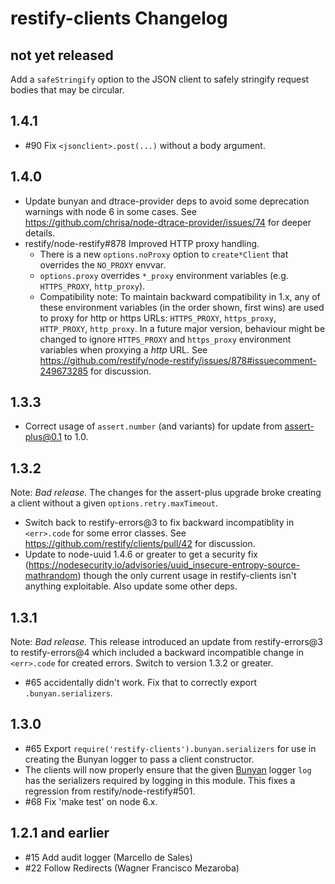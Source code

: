 # restify-clients Changelog

## not yet released

Add a `safeStringify` option to the JSON client to safely stringify request
bodies that may be circular.

## 1.4.1

- #90 Fix `<jsonclient>.post(...)` without a body argument.

## 1.4.0

- Update bunyan and dtrace-provider deps to avoid some deprecation warnings
  with node 6 in some cases. See
  <https://github.com/chrisa/node-dtrace-provider/issues/74> for deeper
  details.
- restify/node-restify#878 Improved HTTP proxy handling.
    - There is a new `options.noProxy` option to `create*Client` that overrides
      the `NO_PROXY` envvar.
    - `options.proxy` overrides `*_proxy` environment variables (e.g.
      `HTTPS_PROXY`, `http_proxy`).
    - Compatibility note: To maintain backward compatibility in 1.x, any of
      these environment variables (in the order shown, first wins) are used to
      proxy for http or https URLs: `HTTPS_PROXY`, `https_proxy`, `HTTP_PROXY`,
      `http_proxy`. In a future major version, behaviour might be changed
      to ignore `HTTPS_PROXY` and `https_proxy` environment variables when
      proxying a *http* URL. See
      <https://github.com/restify/node-restify/issues/878#issuecomment-249673285>
      for discussion.

## 1.3.3

- Correct usage of `assert.number` (and variants) for update from
  assert-plus@0.1 to 1.0.

## 1.3.2

Note: *Bad release.* The changes for the assert-plus upgrade broke
creating a client without a given `options.retry.maxTimeout`.

- Switch back to restify-errors@3 to fix backward incompatiblity in
  `<err>.code` for some error classes. See
  <https://github.com/restify/clients/pull/42> for discussion.
- Update to node-uuid 1.4.6 or greater to get a security fix
  (https://nodesecurity.io/advisories/uuid_insecure-entropy-source-mathrandom)
  though the only current usage in restify-clients isn't anything
  exploitable. Also update some other deps.

## 1.3.1

Note: *Bad release.* This release introduced an update from restify-errors@3 to
restify-errors@4 which included a backward incompatible change in `<err>.code`
for created errors. Switch to version 1.3.2 or greater.

- #65 accidentally didn't work. Fix that to correctly export
  `.bunyan.serializers`.

## 1.3.0

- #65 Export `require('restify-clients').bunyan.serializers` for use in
  creating the Bunyan logger to pass a client constructor.
- The clients will now properly ensure that the given
  [Bunyan](https://github.com/trentm/node-bunyan) logger `log` has the
  serializers required by logging in this module. This fixes a regression
  from restify/node-restify#501.
- #68 Fix 'make test' on node 6.x.

## 1.2.1 and earlier
- #15 Add audit logger (Marcello de Sales)
- #22 Follow Redirects (Wagner Francisco Mezaroba)
